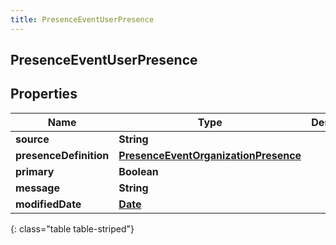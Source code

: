 ```yaml
---
title: PresenceEventUserPresence
---
```


## PresenceEventUserPresence

## Properties

| Name                   | Type                                                                                               | Description | Notes      |
| ---------------------- | -------------------------------------------------------------------------------------------------- | ----------- | ---------- |
| **source**             | <!----><!---->**String**<!---->                                                                    |             | [optional] |
| **presenceDefinition** | <!----><!---->[**PresenceEventOrganizationPresence**](PresenceEventOrganizationPresence.md)<!----> |             | [optional] |
| **primary**            | <!----><!---->**Boolean**<!---->                                                                   |             | [optional] |
| **message**            | <!----><!---->**String**<!---->                                                                    |             | [optional] |
| **modifiedDate**       | <!----><!---->[**Date**](Date.md)<!---->                                                           |             | [optional] |

{: class="table table-striped"}
